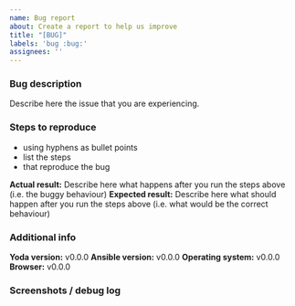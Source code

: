 ```yaml
---
name: Bug report
about: Create a report to help us improve
title: "[BUG]"
labels: 'bug :bug:'
assignees: ''
---
```


<!--
Thanks for reporting issues of Yoda!

Use this template to notify us if you found a bug.

To make it easier for us to help you, please try to follow the template below as closely as possible.

Please note, we only support the latest version of Yoda.
Please make sure to upgrade & recreate the issue on the latest version prior to opening an issue.
-->

### Bug description
Describe here the issue that you are experiencing.

### Steps to reproduce
- using hyphens as bullet points
- list the steps
- that reproduce the bug

**Actual result:** Describe here what happens after you run the steps above (i.e. the buggy behaviour)
**Expected result:** Describe here what should happen after you run the steps above (i.e. what would be the correct behaviour)

### Additional info
<!-- replace the examples with relevant info -->
**Yoda version:** v0.0.0
**Ansible version:** v0.0.0
**Operating system:** v0.0.0
**Browser:** v0.0.0

### Screenshots / debug log
<!-- you can drag and drop images below -->
